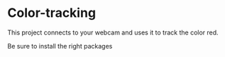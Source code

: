 # Color-tracking
This project connects to your webcam and uses it to track the color red. 

Be sure to install the right packages
